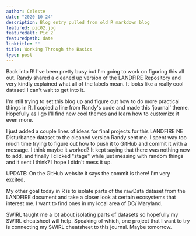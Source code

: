```yaml
---
author: Celeste
date: "2020-10-24"
description: Blog entry pulled from old R markdown blog
featured: pic02.jpg
featuredalt: Pic 2
featuredpath: date
linktitle: ""
title: Working Through the Basics
type: post
---
```


Back into R! I've been pretty busy but I'm going to work on figuring this all out. Randy shared a cleaned up version of the LANDFIRE Repository and very kindly explained what all of the labels mean. It looks like a really cool dataset! I can't wait to get into it.

I'm still trying to set this blog up and figure out how to do more practical things in R. I copied a line from Randy's code and made this 'journal' theme. Hopefully as I go I'll find new cool themes and learn how to customize it even more. 

I just added a couple lines of ideas for final projects for this LANDFIRE NE Disturbance dataset to the cleaned version Randy sent me. I spent way too much time trying to figure out how to push it to GitHub and commit it with a message. I think maybe it worked? It kept saying that there was nothing new to add, and finally I clicked "stage" while just messing with random things and it sent I think? I hope I didn't mess it up. 

UPDATE: On the GitHub website it says the commit is there! I'm very excited.

My other goal today in R is to isolate parts of the rawData dataset from the LANDFIRE document and take a closer look at certain ecosystems that interest me. I want to find ones in my local area of DC/ Maryland. 

SWIRL taught me a lot about isolating parts of datasets so hopefully my SWIRL cheatsheet will help. Speaking of which, one project that I want to try is connecting my SWIRL cheatsheet to this journal. Maybe tomorrow.